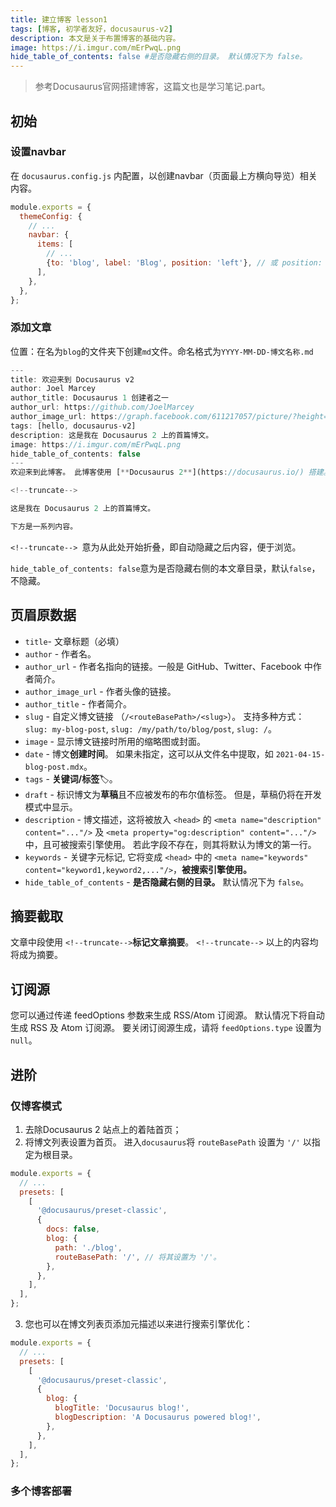 ```yaml
---
title: 建立博客 lesson1
tags: [博客, 初学者友好，docusaurus-v2]
description: 本文是关于布置博客的基础内容。
image: https://i.imgur.com/mErPwqL.png
hide_table_of_contents: false #是否隐藏右侧的目录。 默认情况下为 false。
---
```

 
> 参考Docusaurus官网搭建博客，这篇文也是学习笔记.part。



## 初始

### 设置navbar

在 `docusaurus.config.js` 内配置，以创建navbar（页面最上方横向导览）相关内容。

```js
module.exports = {
  themeConfig: {
    // ...
    navbar: {
      items: [
        // ...
        {to: 'blog', label: 'Blog', position: 'left'}, // 或 position: 'right'
      ],
    },
  },
};
```

<!-- truncate -->


### 添加文章

位置：在名为`blog`的文件夹下创建`md`文件。命名格式为`YYYY-MM-DD-博文名称.md`

```js
---
title: 欢迎来到 Docusaurus v2
author: Joel Marcey
author_title: Docusaurus 1 创建者之一
author_url: https://github.com/JoelMarcey
author_image_url: https://graph.facebook.com/611217057/picture/?height=200&width=200
tags: [hello, docusaurus-v2]
description: 这是我在 Docusaurus 2 上的首篇博文。
image: https://i.imgur.com/mErPwqL.png
hide_table_of_contents: false
---
欢迎来到此博客。 此博客使用 [**Docusaurus 2**](https://docusaurus.io/) 搭建。

<!--truncate-->

这是我在 Docusaurus 2 上的首篇博文。

下方是一系列内容。
```

`<!--truncate--> `意为从此处开始折叠，即自动隐藏之后内容，便于浏览。

`hide_table_of_contents: false`意为是否隐藏右侧的本文章目录，默认`false`，不隐藏。

## 页眉原数据

- `title`- 文章标题（必填）
- `author` - 作者名。
- `author_url` - 作者名指向的链接。一般是 GitHub、Twitter、Facebook 中作者简介。
- `author_image_url` - 作者头像的链接。
- `author_title` - 作者简介。
- `slug` - 自定义博文链接 （`/<routeBasePath>/<slug>`）。 支持多种方式： `slug: my-blog-post`, `slug: /my/path/to/blog/post`, `slug: /`。
- `image` - 显示博文链接时所用的缩略图或封面。
- `date` - 博文**创建时间**。 如果未指定，这可以从文件名中提取，如 `2021-04-15-blog-post.mdx`。
- `tags` - **关键词/标签**🏷️。
- `draft` - 标识博文为**草稿**且不应被发布的布尔值标签。 但是，草稿仍将在开发模式中显示。
- `description` - 博文描述，这将被放入 `<head>` 的 `<meta name="description" content="..."/>` 及 `<meta property="og:description" content="..."/>` 中，且可被搜索引擎使用。 若此字段不存在，则其将默认为博文的第一行。
- `keywords` - 关键字元标记, 它将变成 `<head>` 中的 `<meta name="keywords" content="keyword1,keyword2,..."/>`，**被搜索引擎使用。**
- `hide_table_of_contents` - **是否隐藏右侧的目录。** 默认情况下为 `false`。

## 摘要截取

文章中段使用 `<!--truncate-->`**标记文章摘要**。 `<!--truncate-->` 以上的内容均将成为摘要。

## 订阅源

您可以通过传递 feedOptions 参数来生成 RSS/Atom 订阅源。 默认情况下将自动生成 RSS 及 Atom 订阅源。 要关闭订阅源生成，请将 `feedOptions.type` 设置为 `null`。

## 进阶

### 仅博客模式

1. 去除Docusaurus 2 站点上的着陆首页；
2. 将博文列表设置为首页。 进入`docusaurus`将 `routeBasePath` 设置为 `'/'` 以指定为根目录。

```js
module.exports = {
  // ...
  presets: [
    [
      '@docusaurus/preset-classic',
      {
        docs: false,
        blog: {
          path: './blog',
          routeBasePath: '/', // 将其设置为 '/'。
        },
      },
    ],
  ],
};
```

3. 您也可以在博文列表页添加元描述以来进行搜索引擎优化：

```js
module.exports = {
  // ...
  presets: [
    [
      '@docusaurus/preset-classic',
      {
        blog: {
          blogTitle: 'Docusaurus blog!',
          blogDescription: 'A Docusaurus powered blog!',
        },
      },
    ],
  ],
};
```

### 多个博客部署

